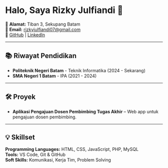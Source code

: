 
# Halo, Saya Rizky Julfiandi 👋

📍 **Alamat:** Tiban 3, Sekupang Batam  
📧 **Email:** rizkyjulfiandi07@gmail.com  
🔗 [GitHub](https://github.com/RizkyJulfiandi) | [LinkedIn](https://linkedin.com/in/)

---

## 📚 Riwayat Pendidikan

- **Politeknik Negeri Batam** - Teknik Informatika (2024 - Sekarang)  
- **SMA Negeri 1 Batam** - IPA (2021 - 2024)

---

## 🛠️ Proyek
 
- **Aplikasi Pengajuan Dosen Pembimbing Tugas Akhir** – Web app untuk pengajuan dosen pembimbing.  

---

## 💡 Skillset

**Programming Languages:** HTML, CSS, JavaScript, PHP, MySQL  
**Tools:** VS Code, Git & GitHub  
**Soft Skills:** Komunikasi, Kerja Tim, Problem Solving

